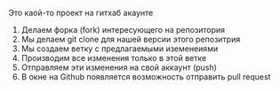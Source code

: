 Это каой-то проект на гитхаб акаунте

1. Делаем форка (fork) интересующего на репозитория
2. Мы делаем git clone для нашей версии этого репозитрия
3. Мы создаем ветку с предлагаемыми иземенеиями
4. Производим все изменения только в этой ветке
5. Отправляем эти изменения на свой аккаунт (push)
6. В окне на Github появляется возможность отправить pull request
